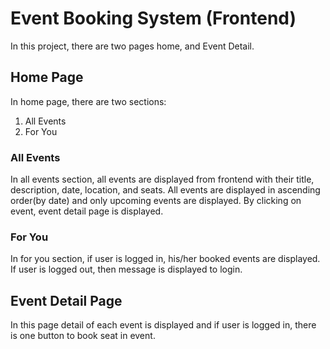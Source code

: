 # Event Booking System (Frontend)

In this project, there are two pages home, and Event Detail.

## Home Page 

In home page, there are two sections:

1. All Events
2. For You

### All Events 

In all events section, all events are displayed from frontend with their title, description, date, location, and seats. All events are displayed in ascending order(by date) and only upcoming events are displayed. By clicking on event, event detail page is displayed.

### For You

In for you section, if user is logged in, his/her booked events are displayed.
If user is logged out, then message is displayed to login.

## Event Detail Page
In this page detail of each event is displayed and if user is logged in, there is one button to book seat in event.